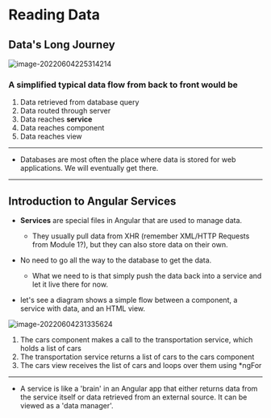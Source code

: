 # Reading Data

## Data's Long Journey

![image-20220604225314214](C:\Users\a\TIL\image.assets\image-20220604225314214.png)

### A simplified typical data flow from back to front would be

1. Data retrieved from database query
2. Data routed through server
3. Data reaches **service**
4. Data reaches component
5. Data reaches view

---

- Databases are most often the place where data is stored for web applications. We will eventually get there.

---



## Introduction to Angular Services

- **Services** are special files in Angular that are used to manage data.
  - They usually pull data from XHR (remember XML/HTTP Requests from Module 1?), but they can also store data on their own.
- No need to go all the way to the database to get the data.
  - What we need to is that simply push the data back into a service and let it live there for now.

- let's see a diagram shows a simple flow between a component, a service with data, and an HTML view.

![image-20220604231335624](C:\Users\a\TIL\image.assets\image-20220604231335624.png)

1. The cars component makes a call to the transportation service, which holds a list of cars
2. The transportation service returns a list of cars to the cars component
3. The cars view receives the list of cars and loops over them using *ngFor

---

- A service is like a 'brain' in an Angular app that either returns data from the service itself or data retrieved from an external source. It can be viewed as a 'data manager'.
